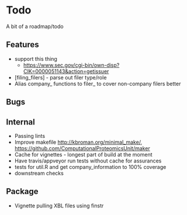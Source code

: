 # Todo

A bit of a roadmap/todo

## Features
 * support this thing
   - https://www.sec.gov/cgi-bin/own-disp?CIK=0000051143&action=getissuer
 * [filing_filers] - parse out filer type/role
 * Alias company\_ functions to filer\_ to cover non-company filers better

## Bugs

## Internal
 * Passing lints
 * Improve makefile http://kbroman.org/minimal_make/,
   https://github.com/ComputationalProteomicsUnit/maker
 * Cache for vignettes - longest part of build at the moment
 * Have travis/appveyor run tests without cache for assurances
 * tests for util.R and get company_information to 100% coverage
 * downstream checks

## Package
 * Vignette pulling XBL files using finstr
